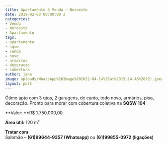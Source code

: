 ```yaml
---
title: Apartamento à Venda – Noroeste
date: 2019-02-03 00:00:00 Z
categories:
- Venda
- Noroeste
- Apartamento
tags:
- apartamento
- sqsw
- venda
- novo
- armarios
- decoracao
- cobertura
author: jane
image: uploads/WhatsApp%20Image%202022-04-14%20at%2015.14.46%20(2).jpeg
layout: post
---
```


Ótimo apto com 3 qtos, 2 garagens, de canto, todo novo, armários, piso, decoração.
Pronto para morar com cobertura coletiva na **SQSW 104**

**Valor: **R$ 1.750.000,00

**Área útil:** 120 m²

**Tratar com**\
Salomão – **(61)99644-9357 (Whatsapp)** ou **(61)99855-0972 (ligações)**